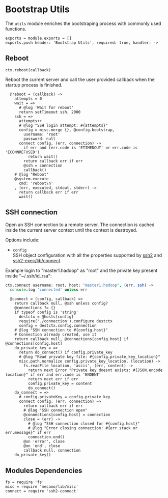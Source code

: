 
# Bootstrap Utils

The `utils` module enriches the bootstraping process with commonly used functions.

    exports = module.exports = []
    exports.push header: 'Bootstrap Utils', required: true, handler: ->

## Reboot

`ctx.reboot(callback)`

Reboot the current server and call the user provided callback when the startup
process is finished.

      @reboot = (callback) ->
        attempts = 0
        wait = =>
          # @log 'Wait for reboot'
          return setTimeout ssh, 2000
        ssh = =>
          attempts++
          # @log "SSH login attempt: #{attempts}"
          config = misc.merge {}, @config.bootstrap,
            username: 'root'
            password: null
          connect config, (err, connection) ->
            if err and (err.code is 'ETIMEDOUT' or err.code is 'ECONNREFUSED')
              return wait()
            return callback err if err
            @ssh = connection
            callback()
        # @log "Reboot"
        @system.execute
          cmd: 'reboot\n'
        , (err, executed, stdout, stderr) ->
          return callback err if err
          wait()

## SSH connection

Open an SSH connection to a remote server. The connection is cached inside the 
current server context until the context is destroyed.   

Options include:   

*   `config`   
    SSH object configuration with all the properties supported by [ssh2] and
    [ssh2-exec/lib/connect][exec].   

Example login to "master1.hadoop" as "root" and the private key present inside 
"~/.ssh/id_rsa":

```coffee
ctx.connect username: root, host: "master1.hadoop", (err, ssh) ->
  console.log 'connected' unless err
```

      @connect = (config, callback) =>
        return callback null, @ssh unless config?
        @connections ?= {}
        if typeof config is 'string'
          destctx = @hosts[config]
          require('./connection').configure destctx
          config = destctx.config.connection
        # @log "SSH connection to #{config.host}"
        # Connection already created, use it
        return callback null, @connections[config.host] if @connections[config.host]
        do_private_key = =>
          return do_connect() if config.private_key
          # @log "Read private key file: #{config.private_key_location}"
          misc.path.normalize config.private_key_location, (location) ->
            fs.readFile location, 'ascii', (err, content) ->
              return next Error "Private key doesnt exists: #{JSON.encode location}" if err and err.code is 'ENOENT'
              return next err if err
              config.private_key = content
              do_connect()
        do_connect = =>
          # config.privateKey = config.private_key
          connect config, (err, connection) =>
            return callback err if err
            # @log "SSH connection open"
            @connections[config.host] = connection
            close = (err) ->
              # @log "SSH connection closed for #{config.host}"
              # @log "Error closing connection: #{err.stack or err.message}" if err
              connection.end()
            @on 'error', close
            @on 'end', close
            callback null, connection
        do_private_key()

## Modules Dependencies

    fs = require 'fs'
    misc = require 'mecano/lib/misc'
    connect = require 'ssh2-connect'

[ssh2]: https://github.com/mscdex/ssh2
[exec]: https://github.com/wdavidw/node-ssh2-exec/blob/master/src/connect.coffee.md
